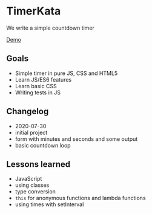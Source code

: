 # TimerKata
We write a simple countdown timer

[Demo](https://milchreis.github.io/TimerKata/src/index.html)

## Goals
 * Simple timer in pure JS, CSS and HTML5
 * Learn JS/ES6 features
 * Learn basic CSS
 * Writing tests in JS

## Changelog
 * 2020-07-30
  * initial project
  * form with minutes and seconds and some output
  * basic countdown loop

## Lessons learned
 * JavaScript 
  * using classes
  * type conversion
  * `this` for anonymous functions and lambda functions
  * using times with setInterval
 
